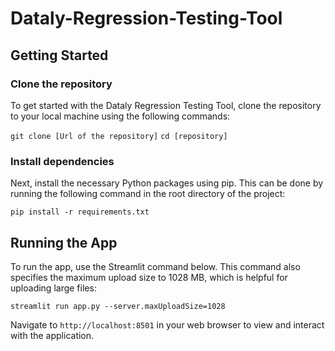 # Dataly-Regression-Testing-Tool

## Getting Started

### Clone the repository
To get started with the Dataly Regression Testing Tool, clone the repository to your local machine using the following commands:

```git clone [Url of the repository]```
```cd [repository]```



### Install dependencies
Next, install the necessary Python packages using pip. This can be done by running the following command in the root directory of the project:


```pip install -r requirements.txt```



## Running the App
To run the app, use the Streamlit command below. This command also specifies the maximum upload size to 1028 MB, which is helpful for uploading large files:


```streamlit run app.py --server.maxUploadSize=1028```

Navigate to `http://localhost:8501` in your web browser to view and interact with the application.

